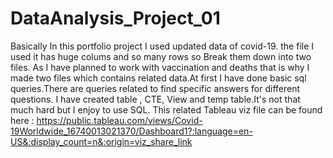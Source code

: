 # DataAnalysis_Project_01
Basically In this portfolio project I used updated data of covid-19. the file I used it has huge colums and so many rows so Break them down into two files.
As I have planned to work with vaccination and deaths that is why I made two files which contains related data.At first I have done basic sql queries.There are queries related to find specific answers for different questions.
I have created table , CTE, View and temp table.It's not that much hard but I enjoy to use SQL.
This related Tableau viz file can be found here : https://public.tableau.com/views/Covid-19Worldwide_16740013021370/Dashboard1?:language=en-US&:display_count=n&:origin=viz_share_link
